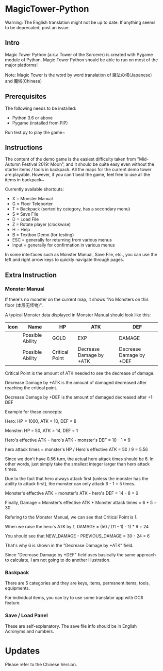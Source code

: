 # MagicTower-Python

Warning: The English translation might not be up to date. If anything seems to be deprecated, post an issue.

## Intro
Magic Tower Python (a.k.a Tower of the Sorcerer) is created with Pygame module of Python. Magic Tower Python should be able to run on most of the major platforms!

Note: Magic Tower is the word by word translation of 魔法の塔(Japanese) and 魔塔(Chinese)

## Prerequisites
The following needs to be installed:

* Python 3.6 or above
* Pygame (installed from PIP)

Run test.py to play the game~

## Instructions
The content of the demo game is the easiest difficulty taken from "Mid-Autumn Festival 2019: Moon", and it should be quite easy even without the starter items / tools in backpack. All the maps for the current demo tower are playable. However, if you can't beat the game, feel free to use all the items in backpack~

Currently available shortcuts:

* X = Monster Manual
* G = Floor Teleporter
* T = Backpack (sorted by category, has a secondary menu)
* S = Save File
* D = Load File
* Z = Rotate player (clockwise)
* H = Help
* B = Textbox Demo (for testing)
* ESC = generally for returning from various menus
* Input = generally for confirmation in various menus

In some interfaces such as Monster Manual, Save File, etc., you can use the left and right arrow keys to quickly navigate through pages.

## Extra Instruction

### Monster Manual

If there's no monster on the current map, it shows "No Monsters on this floor (本层无怪物)".

A typical Monster data displayed in Monster Manual should look like this:

| Icon | Name             | HP             | ATK                     | DEF                     |
|------|------------------|----------------|-------------------------|-------------------------|
|      | Possible Ability | GOLD           | EXP                     | DAMAGE                  |
|      | Possible Ability | Critical Point | Decrease Damage by +ATK | Decrease Damage by +DEF |

Critical Point is the amount of ATK needed to see the decrease of damage.

Decrease Damage by +ATK is the amount of damaged decreased after reaching the critical point.

Decrease Damage by +DEF is the amount of damaged decreased after +1 DEF

Example for these concepts:

Hero: HP = 1000, ATK = 10, DEF = 8

Monster: HP = 50, ATK = 14, DEF = 1

Hero's effective ATK = hero's ATK - monster's DEF = 10 - 1 = 9

hero attack times = monster's HP / Hero's effective ATK = 50 / 9 = 5.56

Since we don't have 0.56 turn, the actual hero attack times should be 6. In other words, just simply take the smallest integer larger than hero attack times.

Due to the fact that hero always attack first (unless the monster has the ability to attack first), the monster can only attack 6 - 1 = 5 times.

Monster's effective ATK = monster's ATK - hero's DEF = 14 - 8 = 6

Finally, Damage = Monster's effective ATK * Monster attack times = 6 * 5 = 30

Refering to the Monster Manual, we can see that Critical Point is 1.

When we raise the hero's ATK by 1, DAMAGE = (50 / (11 - 1) - 1) * 6 = 24

You should see that NEW_DAMAGE - PREVIOUS_DAMAGE = 30 - 24 = 6

That's why 6 is shown in the "Decrease Damage by +ATK" field.

Since "Decrease Damage by +DEF" field uses basically the same approach to calculate, I am not going to do another illustration.

### Backpack

There are 5 categories and they are keys, items, permanent items, tools, equipments.

For individual items, you can try to use some translator app with OCR feature.

### Save / Load Panel

These are self-explanatory. The save file info should be in English Acronyms and numbers.

# Updates

Please refer to the Chinese Version.
